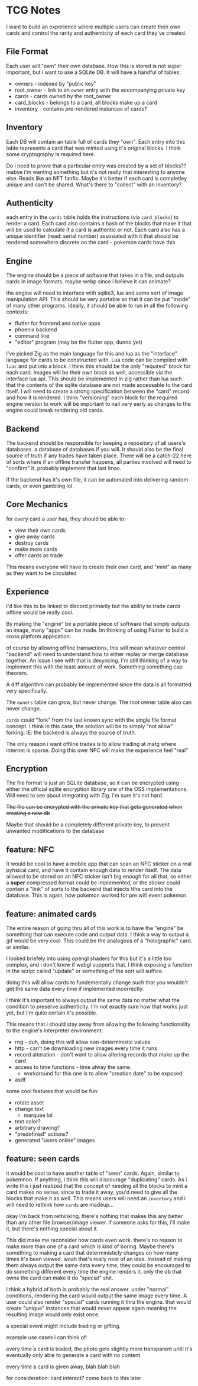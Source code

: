 # TCG Notes

I want to build an experience where multiple
users can create their own cards and control
the rarity and authenticity of each card
they've created.

## File Format

Each user will "own" their own database. How
this is stored is not super important, but
i want to use a SQLite DB. It will have a
handful of tables:

* owners - indexed by "public key"
* root_owner - link to an `owner` entry with
               the accompanying private key
* cards - cards owned by the root_owner
* card_blocks - belongs to a card, all blocks
                make up a card
* inventory - contains pre-rendered instances of cards?

## Inventory

Each DB will contain an table full of cards they "own".
Each entry into this table represents a card that was minted
using it's original blocks.  I think some cryptography
is required here. 

Do i need to prove that a particular entry was created by a set of blocks??
mabye i'm wanting something but it's not really that interesting to anyone else. 
Reads like an NFT fanfic. Maybe it's better if each card is completley unique
and can't be shared. What's there to "collect" with an inventory?

## Authenticity

each entry in the `cards` table holds the
instructions (via `card_blocks`) to render
a card. Each card also contains a hash of the
blocks that make it that will be used to
calculate if a card is authentic or not.
Each card also has a unique identifier
(read: serial number) assosiated with it
that should be rendered
somewhere discrete on the card - pokemon cards
have this

## Engine

The engine should be a piece of software that takes in
a file, and outputs cards in image formats. maybe webp
since i believe it can animate?

the engine will need to interface with sqlite3, lua and
some sort of image manipulation API. This should be very
portable so that it can be put "inside" of many other programs.
ideally, it should be able to run in all the following contexts:

* flutter for frontend and native apps
* phoenix backend
* command line
* "editor" program (may be the flutter app, dunno yet)

I've picked Zig as the main language for this and lua
as the "interface" language for cards to be constructed with.
Lua code can be compiled with `luac` and put into a block.
I think this should be the only "required" block for each
card. Images will be their own block as well, accessible via
the interface lua api. This should be implemented in zig
rather than lua such that the contents of the sqlite database
are not made accessable to the card itself. I will need to
create a strong specification between the "card" record
and how it is rendered. I think "versioning" each block
for the required engine version to work will be important to
nail very early as changes to the engine could break
rendering old cards.

## Backend

The backend should be responsible for keeping a repository
of all users's databases. a database of databases if you will.
It should also be the final source of truth if any trades have
taken place. There will be a catch-22 here of sorts where
if an offline transfer happens, all parties involved will
need to "confirm" it. probably implement that last lmao.

If the backend has it's own file, it can be automated into
delivering random cards, or even gambling lol

## Core Mechanics

for every card a user has, they should be able
to:

* view their own cards
* give away cards
* destroy cards
* make more cards
* offer cards as trade

This means everyone will have to create their
own card, and "mint" as many as they want to be
circulated

## Experience

I'd like this to be linked to discord primarily
but the ability to trade cards offline would
be really cool.

By making the "engine" be a portable piece of
software that simply outputs an image, many
"apps" can be made. Im thinking of using
Flutter to build a cross platform application.

of course by allowing offline transactions,
this will mean whatever central "backend" will
need to understand how to either replay or
merge database together. An issue i see with that is
desyncing. I'm still thinking of a way to implement this
with the least amount of work. Something something cap
theorem.

A diff algorithm can probably be implemented since
the data is all formatted very specifically.

The `owners` table can grow, but never change. The root
owner table also can never change.

`cards` could "fork" from the last known sync with the
single file format concept. I think in this case, the solution
will be to simply "not allow" forking: IE: the backend
is always the source of truth.

The only reason i want offline trades is to allow trading
at matg where internet is sparse. Doing this over NFC
will make the experience feel "real"

## Encryption

The file format is just an SQLite database, so it can be
encrypted using either the official sqlite encryption
library one of the OSS implementations. Will need to
see about integrating with Zig. i'm sure it's not hard.

~~The file can be encrypted with the private key that gets
generated when creating a new db~~

Maybe that should be a completely different private key,
to prevent unwanted modifications to the database

## feature: NFC

It would be cool to have a mobile app that can scan an NFC
sticker on a real pyhsical card, and have it contain enough
data to render itself. The data allowed to be stored on
an NFC sticker isn't big enough for all that, so either a
**super** compressed format could be implemented, or the
sticker could contain a "link" of sorts to the backend
that injects tthe card into the database. This is again,
how pokemon worked for pre wifi event pokemon.

## feature: animated cards

The entire reason of going thru all of this work is to have
the "engine" be something that can execute code and output
data. I think a way to output a gif would be very cool. This
could be the analogous of a "holographic" card. or similar.

I looked briefely into using opengl shaders for this but
it's a little too complex, and i don't know if webgl supports
that. I think exposing a function in the script called "update"
or something of the sort will suffice.

doing this will allow cards to fundementally change such that
you wouldn't get the same data every time if implemented incorrectly.

I think it's important to always output the same data no matter
what the condition to preserve authenticity. I'm not exactly sure
how that works just yet, but i'm quite certain it's possible.

This means that i should stay away from allowing the following
functionality to the engine's interpreter environment:

* rng - duh, doing this will allow non-deterministic values
* http - can't be downloading new images every time it runs
* record alteration - don't want to allow altering records that make up the card
* access to time functions - time alway the same.
  * workaround for this one is to allow "creation date" to be exposed
* asdf

some cool features that would be fun:

* rotate asset
* change text
  * marquee lol
* text color?
* arbitrary drawing?
* "predefined" actions?
* generated "users online" images

## feature: seen cards

it would be cool to have another table of "seen" cards. Again, similar to pokemnon.
If anything, i think this will discourage "duplicating" cards. As i write this
i just realized that the concept of needing all the blocks to mint a card makes no
sense, since to trade it away, you'd need to give all the blocks that make it as well.
This means users will need an `inventory` and i will need to rethink how `cards` are madeup...

okay i'm back from rethinking. there's nothing that makes this any better than any other file browser/image viewer.
if someone asks for this, i'll make it, but there's nothing special about it.

This did make me reconsider how cards even work. there's no reason to make more than one of a card which is kind of boring.
Maybe there's something to making a card that deterministicly changes on how many times it's been viewed.
woah that's really neat of an idea. Instead of making them always output the same data every time, they could be encouraged
to do something different every time the engine renders it. only the db that owns the card can make it do "special" shit.

I think a hybrid of both is probably the real answer. under "normal" conditions, rendering the card would output
the same image every time. A user could also render "special" cards running it thru the engine. that would create "unique" instances
that would never appear again meaning the resulting image would only exist once.

a special event might include trading or gifting.

example use cases i can think of:

every time a card is traded, the photo gets slightly more transparent until it's eventually only able to generate a card with no content.

every time a card is given away, blah blah blah

for consideration: card interact? come back to this later
